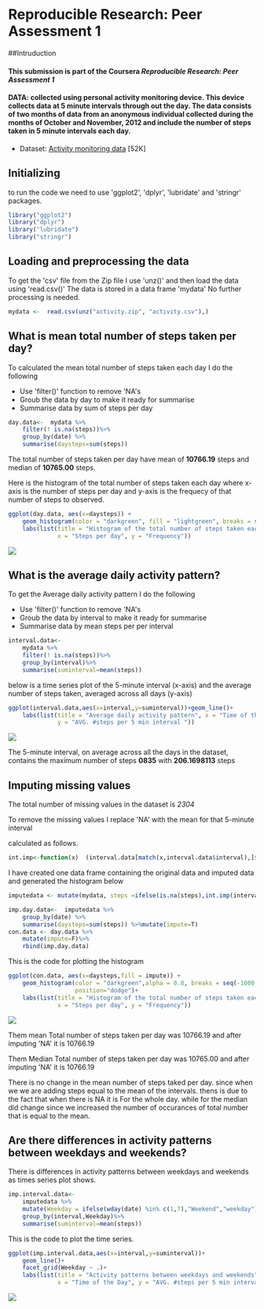 # Reproducible Research: Peer Assessment 1
  
 





##Intruduction

#### This submission is part of the Coursera *Reproducible Research: Peer Assessment 1* 

####  **DATA:** collected using personal activity monitoring device. This device collects data at 5 minute intervals through out the day. The data consists of two months of data from an anonymous individual collected during the months of October and November, 2012 and include the number of steps taken in 5 minute intervals each day.

* Dataset: [Activity monitoring data](https://d396qusza40orc.cloudfront.net/repdata%2Fdata%2Factivity.zip) [52K]


## Initializing
to run the code we need to use 'ggplot2', 'dplyr',  'lubridate' and 'stringr' packages.


```r
library("ggplot2")
library("dplyr")
library("lubridate")
library("stringr")
```



## Loading and preprocessing the data

To get the 'csv' file from the Zip file I use 'unz()' and then load the data using 'read.csv()'
The data is stored in a data frame 'mydata'
No further processing is needed.


```r
mydata <-  read.csv(unz("activity.zip", "activity.csv"),) 
```


## What is mean total number of steps taken per day?

To calculated the mean total number of steps taken each day I do the following

* Use 'filter()' function to remove 'NA's
* Groub the data by day to make it ready for summarise
* Summarise data by sum of steps per day


```r
day.data<-  mydata %>%
    filter(! is.na(steps))%>%
    group_by(date) %>%
    summarise(daysteps=sum(steps))
```

The total number of steps taken per day have mean of **10766.19** steps
and median of **10765.00** steps.


Here is the histogram of the total number of steps taken each day where x-axis is the number of steps per day and y-axis is the frequecy of that number of steps to observed.


```r
ggplot(day.data, aes(x=daysteps)) + 
    geom_histogram(color = "darkgreen", fill = "lightgreen", breaks = seq(0,22000,by=1000))+ 
    labs(list(title = "Histogram of the total number of steps taken each day",
              x = "Steps per day", y = "Frequency"))
```

![](PA1_template_files/figure-html/ggdaystep-1.png) 


## What is the average daily activity pattern?

To get the Average daily activity pattern  I do the following

* Use 'filter()' function to remove 'NA's
* Groub the data by interval to make it ready for summarise
* Summarise data by mean steps per per interval



```r
interval.data<-  
    mydata %>%
    filter(! is.na(steps))%>%
    group_by(interval)%>%
    summarise(suminterval=mean(steps))
```

below is a time series plot of the 5-minute interval (x-axis) and the average number of steps taken, averaged across all days (y-axis)


```r
ggplot(interval.data,aes(x=interval,y=suminterval))+geom_line()+
    labs(list(title = "Average daily activity pattern", x = "Time of the Day",
              y = "AVG. #steps per 5 min interval "))
```

![](PA1_template_files/figure-html/gginterval-1.png) 


The 5-minute interval, on average across all the days in the dataset, contains the maximum number of steps
**0835**
with **206.1698113** steps

## Imputing missing values

The total number of missing values in the dataset is *2304*

To remove the missing values I replace 'NA' with the mean for that 5-minute interval

calculated as follows.


```r
int.imp<-function(x)  (interval.data[match(x,interval.data$interval),]$suminterval)
```

I have created one data frame containing the original data and imputed data and
generated the histogram below


```r
imputedata <- mutate(mydata, steps =ifelse(is.na(steps),int.imp(interval ),steps ) )

imp.day.data<-  imputedata %>%
    group_by(date) %>%
    summarise(daysteps=sum(steps)) %>%mutate(impute=T)
con.data <- day.data %>%
    mutate(impute=F)%>% 
    rbind(imp.day.data)
```




This is the code for plotting the histogram


```r
ggplot(con.data, aes(x=daysteps,fill = impute)) + 
    geom_histogram(color = "darkgreen",alpha = 0.8, breaks = seq(-1000,22000,by=1000),
                   position="dodge")+
    labs(list(title = "Histogram of the total number of steps taken each day",
              x = "Steps per day", y = "Frequency"))
```

![](PA1_template_files/figure-html/ggimp.data-1.png) 



Them mean Total number of steps taken per day was 10766.19 and after imputing 'NA' it is
10766.19


Them Median Total number of steps taken per day was 10765.00 and after imputing 'NA' it is 10766.19

There is no change in the mean number of steps taked per day. since when we
we are adding steps equal to the mean of the intervals. thens is due to the fact that when there is NA it is For the whole day. while for the median did change since we increased the number of occurances of total number that is equal to the mean. 

## Are there differences in activity patterns between weekdays and weekends?

There is differences in activity patterns between weekdays and weekends as times series plot shows.


```r
imp.interval.data<-  
    imputedata %>%    
    mutate(Weekday = ifelse(wday(date) %in% c(1,7),"Weekend","weekday"))%>%
    group_by(interval,Weekday)%>%
    summarise(suminterval=mean(steps))
```
    
This is the code to plot the time series.
    

```r
ggplot(imp.interval.data,aes(x=interval,y=suminterval))+
    geom_line()+
    facet_grid(Weekday ~ .)+
    labs(list(title = "Activity patterns between weekdays and weekends",
              x = "Time of the Day", y = "AVG. #steps per 5 min interval "))
```

![](PA1_template_files/figure-html/ggweek-1.png) 
